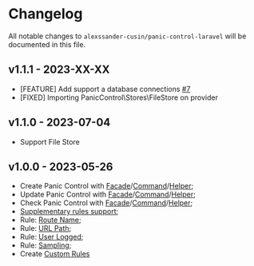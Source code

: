 # Changelog

All notable changes to `alexssander-cusin/panic-control-laravel` will be documented in this file.

## v1.1.1 - 2023-XX-XX
- [FEATURE] Add support a database connections [#7](https://github.com/alexssander-cusin/panic-control-laravel/issues/7)
- [FIXED] Importing PanicControl\Stores\FileStore on provider

## v1.1.0 - 2023-07-04
- Support File Store

## v1.0.0 - 2023-05-26

- Create Panic Control with [Facade]/[Command]/[Helper];
- Update Panic Control with [Facade]/[Command]/[Helper];
- Check Panic Control with [Facade]/[Command]/[Helper];
- [Supplementary rules support](https://github.com/alexssander-cusin/panic-control-laravel#rules);
- Rule: [Route Name](https://github.com/alexssander-cusin/panic-control-laravel#route-name);
- Rule: [URL Path](https://github.com/alexssander-cusin/panic-control-laravel#url-path);
- Rule: [User Logged](https://github.com/alexssander-cusin/panic-control-laravel#user-logged);
- Rule: [Sampling](https://github.com/alexssander-cusin/panic-control-laravel#sampling);
- Create [Custom Rules](https://github.com/alexssander-cusin/panic-control-laravel#custom-rules)

[Facade]: https://github.com/alexssander-cusin/panic-control-laravel#facade
[Helper]: https://github.com/alexssander-cusin/panic-control-laravel#helper
[Command]: https://github.com/alexssander-cusin/panic-control-laravel#command
